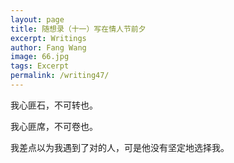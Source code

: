 ```yaml
---
layout: page
title: 随想录（十一）写在情人节前夕
excerpt: Writings
author: Fang Wang
image: 66.jpg
tags: Excerpt
permalink: /writing47/
---
```


我心匪石，不可转也。

我心匪席，不可卷也。

我差点以为我遇到了对的人，可是他没有坚定地选择我。
